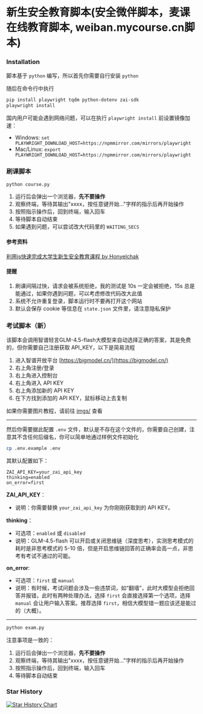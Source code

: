 # 新生安全教育脚本(安全微伴脚本，麦课在线教育脚本, weiban.mycourse.cn脚本)

### Installation

脚本基于 `python` 编写，所以首先你需要自行安装 `python`

随后在命令行中执行

```bash
pip install playwright tqdm python-dotenv zai-sdk
playwright install
```

国内用户可能会遇到网络问题，可以在执行 `playwright install` 前设置镜像加速：

- Windows: `set PLAYWRIGHT_DOWNLOAD_HOST=https://npmmirror.com/mirrors/playwright`
- Mac/Linux: `export PLAYWRIGHT_DOWNLOAD_HOST=https://npmmirror.com/mirrors/playwright`

### 刷课脚本

```bash
python course.py
```

1. 运行后会弹出一个浏览器，**先不要操作**
2. 观察终端，等待其输出"xxxx，按任意键开始..."字样的指示后再开始操作
3. 按照指示操作后，回到终端，输入回车
4. 等待脚本自动结束
5. 如果遇到问题，可以尝试改大代码里的 `WAITING_SECS`

#### 参考资料

[利用js快速完成大学生新生安全教育课程 by Honyelchak](https://blog.csdn.net/m0_38072683/article/details/118878085)

#### 提醒

1. 刷课间隔过快，请求会被系统拒绝，我的测试是 10s 一定会被拒绝，15s 总是能通过，如果你遇到问题，可以考虑修改代码改大此值
3. 系统不允许重复登录，脚本运行时不要再打开这个网站
4. 默认会保存 cookie 等信息在 `state.json` 文件里，请注意隐私保护

### 考试脚本（新）

该脚本会调用智谱轻言GLM-4.5-flash大模型来自动选择正确的答案，其是免费的，但你需要自己注册获取 API_KEY，以下是简易流程

1. 进入智谱开放平台 [https://bigmodel.cn/](https://bigmodel.cn/)
2. 右上角注册/登录
3. 右上角进入控制台
4. 右上角进入 API KEY
6. 右上角添加新的 API KEY
7. 在下方找到添加的 API KEY，鼠标移动上去复制

如果你需要图片教程，请前往 [imgs/](imgs/) 查看

-----------------------------------------------

然后你需要据此配置 `.env` 文件，默认是不存在这个文件的，你需要自己创建，注意其不含任何后缀名，你可以简单地通过样例文件初始化

```bash
cp .env.example .env
```

其默认配置如下：

```
ZAI_API_KEY=your_zai_api_key
thinking=enabled
on_error=first
```

**ZAI_API_KEY**：
- 说明：你需要替换 `your_zai_api_key` 为你刚刚获取到的 API KEY。

**thinking**：
- 可选项：`enabled` 或 `disabled`
- 说明：GLM-4.5-flash 可以开启或关闭思维链（深度思考），实测思考模式的耗时是非思考模式的 5-10 倍，但是开启思维链回答的正确率会高一点，非思考有考试不通过的可能。

**on_error**:
- 可选项：`first` 或 `manual`
- 说明：有时候，考试问题会涉及一些违禁词，如“翻墙”，此时大模型会拒绝回答并报错，此时有两种处理办法，选择 `first` 会直接选择第一个选项，选择 `manual` 会让用户输入答案。推荐选择 `first`，相信大模型错一题应该还是能过的（大概）。

----------------------------------------------

```bash
python exam.py
```

注意事项是一致的：

1. 运行后会弹出一个浏览器，**先不要操作**
2. 观察终端，等待其输出"xxxx，按任意键开始..."字样的指示后再开始操作
3. 按照指示操作后，回到终端，输入回车
4. 等待脚本自动结束

### Star History

[![Star History Chart](https://api.star-history.com/svg?repos=panjd123/fuck-weiban&type=Date)](https://star-history.com/#panjd123/fuck-weiban&Date)

